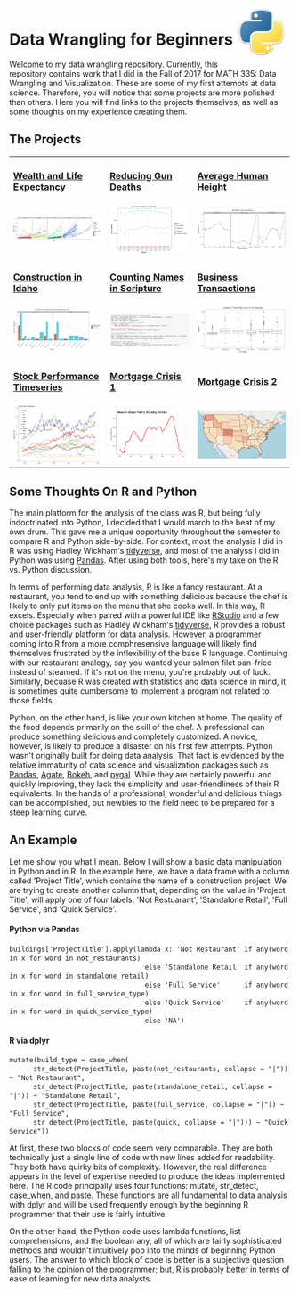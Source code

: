 <img src="images/python_logo.png" width="100px" align="right" margin-top="-30px">

Data Wrangling for Beginners
============================
Welcome to my data wrangling repository. Currently, this repository contains work that I did in the Fall of 2017 for MATH 335: Data Wrangling and Visualization. These are some of my first attempts at data science. Therefore, you will notice that some projects are more polished than others. Here you will find links to the projects themselves, as well as some thoughts on my experience creating them. 

## The Projects

<table>
  <tr>
    <td><h3><a href="https://nbviewer.jupyter.org/github/cjense77/data_wrangling/blob/master/Wealth%20and%20Life%20Expectancy/cs02.ipynb?flush_cache=true">Wealth and Life Expectancy</a></h3></td>
    <td><h3><a href="https://nbviewer.jupyter.org/github/cjense77/data_wrangling/blob/master/Reducing%20Gun%20Deaths/cs03.ipynb?flush_cache=true">Reducing Gun Deaths</a></h3></td>
    <td><h3><a href="https://nbviewer.jupyter.org/github/cjense77/data_wrangling/blob/master/Average%20Human%20Height/cs04.ipynb?flush_cache=true">Average Human Height</a></h3></td>
  </tr>
  <tr>
    <td><img src="images/cs02.png" width="250px"></td>
    <td><img src="images/cs03.png" width="250px"></td> 
    <td><img src="images/cs04.png" width="250px"></td>
  </tr>
  <tr>
      <td><h3><a href="https://nbviewer.jupyter.org/github/cjense77/data_wrangling/blob/master/Construction%20in%20Idaho/cs05.ipynb?flush_cache=true">Construction in Idaho</a></h3></td>
    <td><h3><a href="https://nbviewer.jupyter.org/github/cjense77/data_wrangling/blob/master/Counting%20Names%20in%20Scripture/cs06.ipynb?flush_cache=true">Counting Names in Scripture</a></h3></td> 
    <td><h3><a href="https://nbviewer.jupyter.org/github/cjense77/data_wrangling/blob/master/Business%20Transactions/cs07.ipynb?flush_cache=true">Business Transactions</a></h3></td>
  </tr>
  <tr>
    <td><img src="images/cs05.png" width="250px"></td>
    <td><img src="images/cs06.png" width="250px"></td>
    <td><img src="images/cs07.png" width="250px"></td>
  </tr>
  <tr>
      <td><h3><a href="https://nbviewer.jupyter.org/github/cjense77/data_wrangling/blob/master/Stock%20Performance%20Timeseries/cs08.ipynb?flush_cache=true">Stock Performance Timeseries</a></h3></td>
    <td><h3><a href="https://nbviewer.jupyter.org/github/cjense77/data_wrangling/blob/master/Mortgage%20Crisis%201/cs10%20v2.ipynb?flush_cache=true">Mortgage Crisis 1</a></h3></td> 
    <td><h3><a href="https://nbviewer.jupyter.org/github/cjense77/data_wrangling/blob/master/Mortgage%20Crisis%202/cs11.ipynb?flush_cache=true">Mortgage Crisis 2</a></h3></td>
  </tr>
  <tr>
    <td><img src="images/cs08.png" width="250px"></td>
    <td><img src="images/cs10.png" width="250px"></td>
    <td><img src="images/cs11.png" width="250px"></td>
  </tr>
</table>

## Some Thoughts On R and Python

The main platform for the analysis of the class was R, but being fully indoctrinated into Python, I decided that I would march to the beat of my own drum. This gave me a unique opportunity throughout the semester to compare R and Python side-by-side. For context, most the analysis I did in R was using Hadley Wickham's [tidyverse](https://www.tidyverse.org/), and most of the analyss I did in Python was using [Pandas](https://pandas.pydata.org/). After using both tools, here's my take on the R vs. Python discussion.

In terms of performing data analysis, R is like a fancy restaurant. At a restaurant, you tend to end up with something delicious because the chef is likely to only put items on the menu that she cooks well. In this way, R excels. Especially when paired with a powerful IDE like [RStudio](https://www.rstudio.com/) and a few choice packages such as Hadley Wickham's [tidyverse](https://www.tidyverse.org/), R provides a robust and user-friendly platform for data analysis. However, a programmer coming into R from a more comphresensive language will likely find themselves frustrated by the inflexibility of the base R language. Continuing with our restaurant analogy, say you wanted your salmon filet pan-fried instead of steamed. If it's not on the menu, you're probably out of luck. Similarly, becuase R was created with statistics and data science in mind, it is sometimes quite cumbersome to implement a program not related to those fields. 

Python, on the other hand, is like your own kitchen at home. The quality of the food depends primarily on the skill of the chef. A professional can produce something delicious and completely customized. A novice, however, is likely to produce a disaster on his first few attempts. Python wasn't originally built for doing data analysis. That fact is evidenced by the relative immaturity of data science and visualization packages such as [Pandas](https://pandas.pydata.org/), [Agate](https://agate.readthedocs.io/en/1.6.0/), [Bokeh](https://bokeh.pydata.org/en/latest/), and [pygal](http://pygal.org/en/stable/). While they are certainly powerful and quickly improving, they lack the simplicity and user-friendliness of their R equivalents. In the hands of a professional, wonderful and delicious things can be accomplished, but newbies to the field need to be prepared for a steep learning curve. 

## An Example

Let me show you what I mean. Below I will show a basic data manipulation in Python and in R. In the example here, we have a data frame with a column called 'Project Title', which contains the name of a construction project. We are trying to create another column that, depending on the value in 'Project Title', will apply one of four labels: 'Not Restuarant', 'Standalone Retail', 'Full Service', and 'Quick Service'. 

#### Python via Pandas
```
buildings['ProjectTitle'].apply(lambda x: 'Not Restaurant' if any(word in x for word in not_restaurants) 
                                  else 'Standalone Retail' if any(word in x for word in standalone_retail) 
                                  else 'Full Service'      if any(word in x for word in full_service_type) 
                                  else 'Quick Service'     if any(word in x for word in quick_service_type) 
                                  else 'NA')
```

#### R via dplyr
```
mutate(build_type = case_when(
      str_detect(ProjectTitle, paste(not_restaurants, collapse = "|")) ~ "Not Restaurant",
      str_detect(ProjectTitle, paste(standalone_retail, collapse = "|")) ~ "Standalone Retail",
      str_detect(ProjectTitle, paste(full_service, collapse = "|")) ~ "Full Service",
      str_detect(ProjectTitle, paste(quick, collapse = "|"))) ~ "Quick Service"))
```

At first, these two blocks of code seem very comparable. They are both technically just a single line of code with new lines added for readability. They both have quirky bits of complexity. However, the real difference appears in the level of expertise needed to produce the ideas implemented here. The R code principally uses four functions: mutate, str_detect, case_when, and paste. These functions are all fundamental to data analysis with dplyr and will be used frequently enough by the beginning R programmer that their use is fairly intuitive. 

On the other hand, the Python code uses lambda functions, list comprehensions, and the boolean any, all of which are fairly sophisticated methods and wouldn't intuitively pop into the minds of beginning Python users. The answer to which block of code is better is a subjective question falling to the opinion of the programmer; but, R is probably better in terms of ease of learning for new data analysts. 
